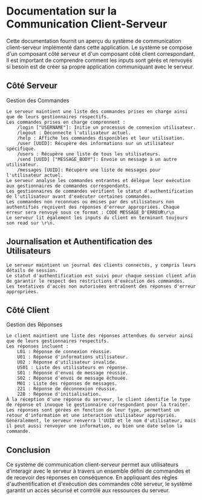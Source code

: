 # Documentation sur la Communication Client-Serveur

Cette documentation fournit un aperçu du système de communication client-serveur implémenté dans cette application. Le système se compose d'un composant côté serveur et d'un composant côté client correspondant. Il est important de comprendre comment les inputs sont gérés et renvoyés si besoin est de créer sa propre application communiquant avec le serveur.

## Côté Serveur
Gestion des Commandes

    Le serveur maintient une liste des commandes prises en charge ainsi que de leurs gestionnaires respectifs.
    Les commandes prises en charge comprennent :
        /login ["USERNAME"]: Initie un processus de connexion utilisateur.
        /logout : Déconnecte l'utilisateur actuel.
        /help : Affiche les commandes disponibles et leur utilisation.
        /user [UUID]: Récupère des informations sur un utilisateur spécifique.
        /users : Récupère une liste de tous les utilisateurs.
        /send [UUID] ["MESSAGE_BODY"]: Envoie un message à un autre utilisateur.
        /messages [UUID]: Récupère une liste de messages pour l'utilisateur actuel.
    Le serveur analyse les commandes entrantes et délègue leur exécution aux gestionnaires de commandes correspondants.
    Les gestionnaires de commandes vérifient le statut d'authentification de l'utilisateur avant d'exécuter certaines commandes.
    Les commandes non reconnues ou émises par des utilisateurs non authentifiés reçoivent des réponses d'erreur appropriées. Chaque erreur sera renvoyé sous ce format : CODE MESSAGE_D'ERREUR\r\n
    Le serveur lit également les inputs du client en terminant toujours son read sur \r\n.

## Journalisation et Authentification des Utilisateurs

    Le serveur maintient un journal des clients connectés, y compris leurs détails de session.
    Le statut d'authentification est suivi pour chaque session client afin de garantir le respect des restrictions d'exécution des commandes.
    Les tentatives d'accès non autorisées entraînent des réponses d'erreur appropriées.

## Côté Client
Gestion des Réponses

    Le client maintient une liste des réponses attendues du serveur ainsi que de leurs gestionnaires respectifs.
    Les réponses incluent :
        L01 : Réponse de connexion réussie.
        U01 : Réponse d'informations utilisateur.
        U02 : Réponse d'utilisateur invalide.
        US01 : Liste des utilisateurs en réponse.
        S01 : Réponse d'envoi de message réussie.
        S02 : Réponse d'envoi de message échouée.
        M01 : Liste des réponses de messages.
        221 : Réponse de déconnexion réussie.
        220 : Réponse d'initialisation.
    À la réception d'une réponse du serveur, le client identifie le type de réponse et invoque le gestionnaire correspondant pour la traiter.
    Les réponses sont gérées en fonction de leur type, permettant un retour d'information et une interaction utilisateur appropriés. Généralement, le serveur renverra l'UUID et le nom d'utilisateur, mais il peut aussi renvoyer une information, ou bien une date selon la commande.

## Conclusion

Ce système de communication client-serveur permet aux utilisateurs d'interagir avec le serveur à travers un ensemble défini de commandes et de recevoir des réponses en conséquence. En appliquant des règles d'authentification et d'exécution des commandes côté serveur, le système garantit un accès sécurisé et contrôlé aux ressources du serveur.
